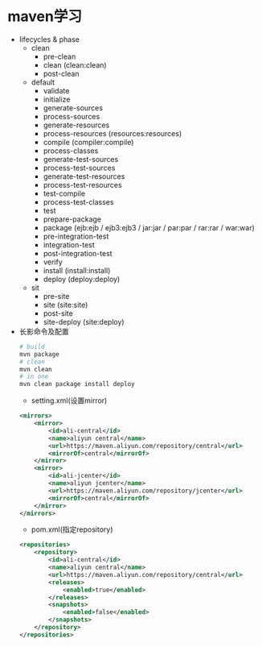 # maven学习
- lifecycles & phase
    - clean
        - pre-clean
        - clean (clean:clean)
        - post-clean
    - default
        - validate
        - initialize
        - generate-sources
        - process-sources
        - generate-resources
        - process-resources (resources:resources)
        - compile (compiler:compile)
        - process-classes
        - generate-test-sources
        - process-test-sources
        - generate-test-resources
        - process-test-resources
        - test-compile
        - process-test-classes
        - test
        - prepare-package
        - package (ejb:ejb / ejb3:ejb3 / jar:jar / par:par / rar:rar / war:war)
        - pre-integration-test
        - integration-test
        - post-integration-test
        - verify
        - install (install:install)
        - deploy (deploy:deploy)
    - sit
        - pre-site
        - site (site:site)
        - post-site
        - site-deploy (site:deploy)
- 长影命令及配置
    ```bash
    # build
    mvn package
    # clean
    mvn clean
    # in one
    mvn clean package install deploy
    ```
    - setting.xml(设置mirror)
    ```xml
    <mirrors>
        <mirror>
            <id>ali-central</id>
            <name>aliyun central</name>
            <url>https://maven.aliyun.com/repository/central</url>
            <mirrorOf>central</mirrorOf>        
        </mirror>
        <mirror>
            <id>ali-jcenter</id>
            <name>aliyun jcenter</name>
            <url>https://maven.aliyun.com/repository/jcenter</url>
            <mirrorOf>central</mirrorOf>        
        </mirror>
    </mirrors>
    ```
    - pom.xml(指定repository)
    ```xml
    <repositories>  
        <repository>  
            <id>ali-central</id>  
            <name>aliyun central</name>  
            <url>https://maven.aliyun.com/repository/central</url>  
            <releases>  
                <enabled>true</enabled>  
            </releases>  
            <snapshots>  
                <enabled>false</enabled>  
            </snapshots>  
        </repository>  
    </repositories>  
    ```